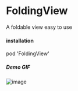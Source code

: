 # FoldingView
A foldable view easy to use

#### installation
pod 'FoldingView'

##### Demo GIF

![image](https://github.com/royliu1990/FoldingView/blob/master/demo.gif)